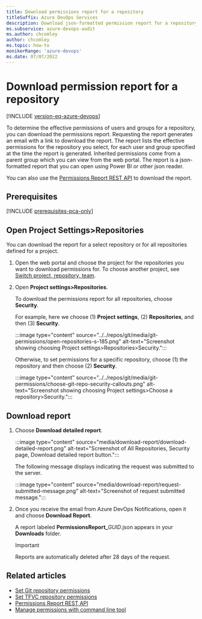 ```yaml
---
title: Download permissions report for a repository
titleSuffix: Azure DevOps Services
description: Download json-formatted permission report for a repository.  
ms.subservice: azure-devops-audit
ms.author: chcomley
author: chcomley
ms.topic: how-to
monikerRange: 'azure-devops'
ms.date: 07/07/2022
---
```


# Download permission report for a repository 

[!INCLUDE [version-eq-azure-devops](../../includes/version-eq-azure-devops.md)]

 
To determine the effective permissions of users and groups for a repository, you can download the permissions report. Requesting the report generates an email with a link to download the report. The report lists the effective permissions for the repository you select, for each user and group specified at the time the report is generated. Inherited permissions come from a parent group which you can view from the web portal. The report is a json-formatted report that you can open using Power BI or other json reader.  

You can also use the [Permissions Report REST API](/rest/api/azure/devops/permissionsreport/?view=azure-devops-rest-6.1&preserve-view=true) to download the report. 

## Prerequisites

[!INCLUDE [prerequisites-pca-only](../../includes/prerequisites-pca-only.md)]

## Open Project Settings>Repositories  

You can download the report for a select repository or for all repositories defined for a project. 

1. Open the web portal and choose the project for the repositories you want to download permissions for. To choose another project, see [Switch project, repository, team](../../project/navigation/go-to-project-repo.md).

1. Open **Project settings>Repositories**.  

	To download the permissions report for all repositories, choose **Security**. 

	For example, here we choose (1) **Project settings**, (2) **Repositories**, and then (3) **Security**.

	:::image type="content" source="../../repos/git/media/git-permissions/open-repositories-s-185.png" alt-text="Screenshot showing choosing Project settings>Repositories>Security.":::

	Otherwise, to set permissions for a specific repository, choose (1) the repository and then choose (2) **Security**.

	:::image type="content" source="../../repos/git/media/git-permissions/choose-git-repo-security-callouts.png" alt-text="Screenshot showing choosing Project settings>Choose a repository>Security.":::

## Download report  

1. Choose **Download detailed report**. 

	:::image type="content" source="media/download-report/download-detailed-report.png" alt-text="Screenshot of All Repositories, Security page, Download detailed report button.":::

	The following message displays indicating the request was submitted to the server. 

	:::image type="content" source="media/download-report/request-submitted-message.png" alt-text="Screenshot of request submitted message.":::

1. Once you receive the email from Azure DevOps Notifications, open it and choose **Download Report**. 

	A report labeled **PermissionsReport_**<em>GUID</em>.json appears in your **Downloads** folder. 
 
	> [!IMPORTANT]
	> Reports are automatically deleted after 28 days of the request. 


## Related articles  

- [Set Git repository permissions](../../repos/git/set-git-repository-permissions.md)
- [Set TFVC repository permissions](../../repos/tfvc/set-tfvc-repository-permissions.md) 
- [Permissions Report REST API](/rest/api/azure/devops/permissionsreport/?view=azure-devops-rest-6.1&preserve-view=true)
- [Manage permissions with command line tool](manage-tokens-namespaces.md) 

